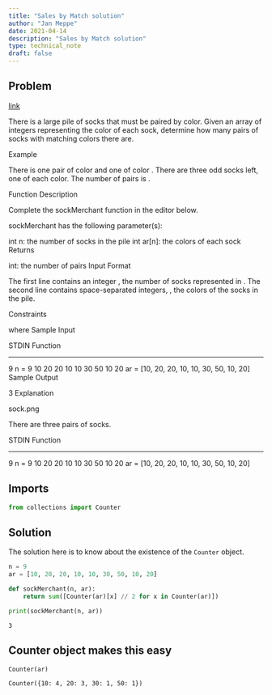 ```yaml
---
title: "Sales by Match solution"
author: "Jan Meppe"
date: 2021-04-14
description: "Sales by Match solution"
type: technical_note
draft: false
---
```

## Problem

[link](https://www.hackerrank.com/challenges/sock-merchant/problem?h_l=interview&playlist_slugs%5B%5D=interview-preparation-kit&playlist_slugs%5B%5D=warmup)

There is a large pile of socks that must be paired by color. Given an array of integers representing the color of each sock, determine how many pairs of socks with matching colors there are.

Example


There is one pair of color  and one of color . There are three odd socks left, one of each color. The number of pairs is .

Function Description

Complete the sockMerchant function in the editor below.

sockMerchant has the following parameter(s):

int n: the number of socks in the pile
int ar[n]: the colors of each sock
Returns

int: the number of pairs
Input Format

The first line contains an integer , the number of socks represented in .
The second line contains  space-separated integers, , the colors of the socks in the pile.

Constraints

 where 
Sample Input

STDIN                       Function
-----                       --------
9                           n = 9
10 20 20 10 10 30 50 10 20  ar = [10, 20, 20, 10, 10, 30, 50, 10, 20]
Sample Output

3
Explanation

sock.png

There are three pairs of socks.


STDIN                       Function
-----                       --------
9                           n = 9
10 20 20 10 10 30 50 10 20  ar = [10, 20, 20, 10, 10, 30, 50, 10, 20]

## Imports


```python
from collections import Counter
```

## Solution

The solution here is to know about the existence of the `Counter` object.


```python
n = 9
ar = [10, 20, 20, 10, 10, 30, 50, 10, 20]

def sockMerchant(n, ar):
    return sum([Counter(ar)[x] // 2 for x in Counter(ar)])

print(sockMerchant(n, ar))
```

    3


## Counter object makes this easy


```python
Counter(ar)
```




    Counter({10: 4, 20: 3, 30: 1, 50: 1})


